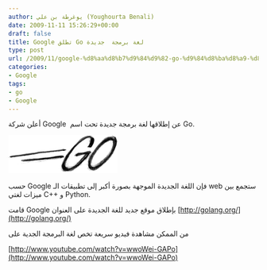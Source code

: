 ```yaml
---
author: يوغرطة بن علي (Youghourta Benali)
date: 2009-11-11 15:26:29+00:00
draft: false
title: Google تطلق Go لغة برمجة  جديدة
type: post
url: /2009/11/google-%d8%aa%d8%b7%d9%84%d9%82-go-%d9%84%d8%ba%d8%a9-%d8%a8%d8%b1%d9%85%d8%ac%d8%a9-%d8%ac%d8%af%d9%8a%d8%af%d8%a9/
categories:
- Google
tags:
- go
- Google
---
```


أعلن شركة Google  عن إطلاقها لغة برمجة جديدة تحت اسم Go.

![Go-logo-black](Go-logo-black.png)


حسب Google فإن اللغة الجديدة الموجهة بصورة أكبر إلى تطبيقات الـ web ستجمع بين ميزات لغتي C++ و Python.

قامت Google بإطلاق موقع جديد للغة الجديدة على العنوان [http://golang.org/](http://golang.org/)

من الممكن مشاهدة فيديو سريعة تخص لغة البرمجة الجدية على

[http://www.youtube.com/watch?v=wwoWei-GAPo](http://www.youtube.com/watch?v=wwoWei-GAPo)
